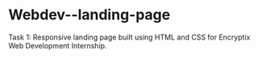 # Webdev--landing-page
Task 1: Responsive landing page built using HTML and CSS for Encryptix Web Development Internship.
